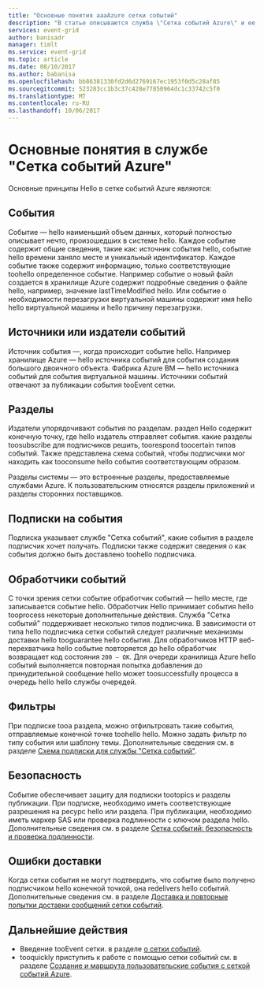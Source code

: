 ```yaml
---
title: "Основные понятия aaaAzure сетки событий"
description: "В статье описываются служба \"Сетка событий Azure\" и ее основные понятия. Также приводятся определения нескольких ключевых компонентов этой службы."
services: event-grid
author: banisadr
manager: timlt
ms.service: event-grid
ms.topic: article
ms.date: 08/10/2017
ms.author: babanisa
ms.openlocfilehash: bb86381330fd2d6d2769167ec1953f0d5c28af85
ms.sourcegitcommit: 523283cc1b3c37c428e77850964dc1c33742c5f0
ms.translationtype: MT
ms.contentlocale: ru-RU
ms.lasthandoff: 10/06/2017
---
```

# <a name="concepts-in-azure-event-grid"></a>Основные понятия в службе "Сетка событий Azure"

Основные принципы Hello в сетке событий Azure являются:

## <a name="events"></a>События

Событие — hello наименьший объем данных, который полностью описывает нечто, произошедших в системе hello.  Каждое событие содержит общие сведения, такие как: источник события hello, событие hello времени заняло месте и уникальный идентификатор.  Каждое событие также содержит информацию, только соответствующие toohello определенное событие. Например событие о новый файл создается в хранилище Azure содержит подробные сведения о файле hello, например, значение lastTimeModified hello. Или событие о необходимости перезагрузки виртуальной машины содержит имя hello hello виртуальной машины и hello причину перезагрузки.

## <a name="event-sourcespublishers"></a>Источники или издатели событий

Источник события —, когда происходит событие hello. Например хранилище Azure — hello источника событий для события создания большого двоичного объекта. Фабрика Azure ВМ — hello источника событий для события виртуальной машины. Источники событий отвечают за публикации события tooEvent сетки.

## <a name="topics"></a>Разделы

Издатели упорядочивают события по разделам. раздел Hello содержит конечную точку, где hello издатель отправляет события. какие разделы toosubscribe для подписчиков решить, toorespond toocertain типов событий. Также представлена схема событий, чтобы подписчики мог находить как tooconsume hello события соответствующим образом.

Разделы системы — это встроенные разделы, предоставляемые службами Azure. К пользовательским относятся разделы приложений и разделы сторонних поставщиков.

## <a name="event-subscriptions"></a>Подписки на события

Подписка указывает службе "Сетка событий", какие события в разделе подписчик хочет получать.  Подписки также содержит сведения о как события должно быть доставлено toohello подписчика.

## <a name="event-handlers"></a>Обработчики событий

С точки зрения сетки событие обработчик событий — hello месте, где записывается событие hello. Обработчик Hello принимает события hello tooprocess некоторые дополнительные действия.  Служба "Сетка событий" поддерживает несколько типов подписчика. В зависимости от типа hello подписчика сетки событий следует различные механизмы доставки hello tooguarantee hello события.  Для обработчиков HTTP веб-перехватчика hello событие повторяется до hello обработчик возвращает код состояния `200 – OK`. Для очереди хранилища Azure hello событий выполняется повторная попытка добавления до принудительной сообщение hello может toosuccessfully процесса в очередь hello hello службы очередей.

## <a name="filters"></a>Фильтры

При подписке tooa раздела, можно отфильтровать такие события, отправляемые конечной точке toohello hello. Можно задать фильтр по типу события или шаблону темы. Дополнительные сведения см. в разделе [Схема подписки для службы "Сетка событий"](subscription-creation-schema.md).

## <a name="security"></a>Безопасность

Событие обеспечивает защиту для подписки tootopics и разделы публикации. При подписке, необходимо иметь соответствующие разрешения на ресурс hello или раздела. При публикации, необходимо иметь маркер SAS или проверка подлинности с ключом раздела hello. Дополнительные сведения см. в разделе [Сетка событий: безопасность и проверка подлинности](security-authentication.md).

## <a name="failed-delivery"></a>Ошибки доставки

Когда сетки события не могут подтвердить, что событие было получено подписчиком hello конечной точкой, она redelivers hello событий. Дополнительные сведения см. в разделе [Доставка и повторные попытки доставки сообщений сетки событий](delivery-and-retry.md).

## <a name="next-steps"></a>Дальнейшие действия

* Введение tooEvent сетки. в разделе [о сетки событий](overview.md).
* tooquickly приступить к работе с помощью сетки событий см. в разделе [Создание и маршрута пользовательские события с сеткой событий Azure](custom-event-quickstart.md).
